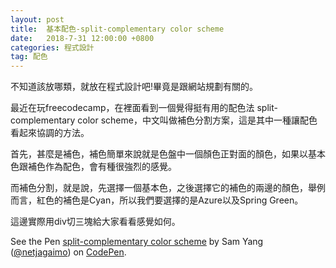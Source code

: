 ```yaml
---
layout: post
title:  基本配色-split-complementary color scheme
date:   2018-7-31 12:00:00 +0800
categories: 程式設計
tag: 配色
---
```



不知道該放哪類，就放在程式設計吧!畢竟是跟網站規劃有關的。

最近在玩freecodecamp，在裡面看到一個覺得挺有用的配色法 split-complementary color scheme，中文叫做補色分割方案，這是其中一種讓配色看起來協調的方法。

首先，甚麼是補色，補色簡單來說就是色盤中一個顏色正對面的顏色，如果以基本色跟補色作為配色，會有種很強烈的感覺。

而補色分割，就是說，先選擇一個基本色，之後選擇它的補色的兩邊的顏色，舉例而言，紅色的補色是Cyan，所以我們要選擇的是Azure以及Spring Green。

這邊實際用div切三塊給大家看看感覺如何。

<p data-height="300" data-theme-id="34116" data-slug-hash="LBQVQB" data-default-tab="html,result" data-user="netjagaimo" data-pen-title="split-complementary color scheme" class="codepen">See the Pen <a href="https://codepen.io/netjagaimo/pen/LBQVQB/">split-complementary color scheme</a> by Sam Yang (<a href="https://codepen.io/netjagaimo">@netjagaimo</a>) on <a href="https://codepen.io">CodePen</a>.</p>
<script async src="https://static.codepen.io/assets/embed/ei.js"></script>

